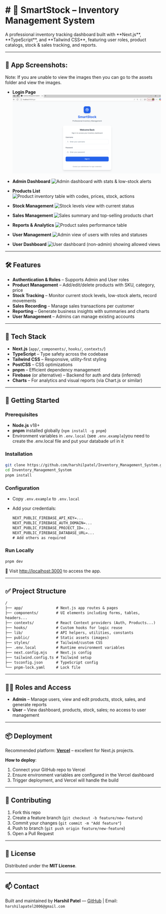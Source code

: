 <h1># 🧠 SmartStock – Inventory Management System
</h1>
A professional inventory tracking dashboard built with **Next.js**, **TypeScript**, and **Tailwind CSS**, featuring user roles, product catalogs, stock & sales tracking, and reports.

---

## 📸 App Screenshots:
Note: If you are unable to view the images then you can go to the assets folder and view the images.
* **Login Page**
  ![Login page](./assets/1.png)

* **Admin Dashboard**
  ![Admin dashboard with stats & low-stock alerts](./assets/dashboard_admin.png)

* **Products List**
  ![Product inventory table with codes, prices, stock, actions](./assets/products.png)

* **Stock Management**
  ![Stock levels view with current status](./assets/stock.png)

* **Sales Management**
  ![Sales summary and top-selling products chart](./assets/sales.png)

* **Reports & Analytics**
  ![Product sales performance table](./assets/reports.png)

* **User Management**
  ![Admin view of users with roles and statuses](./assets/users.png)

* **User Dashboard**
  ![User dashboard (non-admin) showing allowed views](./assets/dashboard_user.png)

---

## 🛠️ Features

* **Authentication & Roles** – Supports Admin and User roles
* **Product Management** – Add/edit/delete products with SKU, category, price
* **Stock Tracking** – Monitor current stock levels, low-stock alerts, record movements
* **Sales Recording** – Manage sales transactions per customer
* **Reporting** – Generate business insights with summaries and charts
* **User Management** – Admins can manage existing accounts

---

## 📁 Tech Stack

* **Next.js** (`app/`, `components/`, `hooks/`, `contexts/`)
* **TypeScript** – Type safety across the codebase
* **Tailwind CSS** – Responsive, utility-first styling
* **PostCSS** – CSS optimizations
* **pnpm** – Efficient dependency management
* **Firebase** (or alternative) – Backend for auth and data (inferred)
* **Charts** – For analytics and visual reports (via Chart.js or similar)

---

## 🚀 Getting Started

### Prerequisites

* **Node.js** v18+
* **pnpm** installed globally (`npm install -g pnpm`)
* Environment variables in `.env.local` (see `.env.example`)you need to create the .env.local file and put your databade url in it

### Installation

```bash
git clone https://github.com/harshilpatel/Inventory_Management_System.git
cd Inventory_Management_System
pnpm install
```

### Configuration

* Copy `.env.example` to `.env.local`
* Add your credentials:

  ```
  NEXT_PUBLIC_FIREBASE_API_KEY=...
  NEXT_PUBLIC_FIREBASE_AUTH_DOMAIN=...
  NEXT_PUBLIC_FIREBASE_PROJECT_ID=...
  NEXT_PUBLIC_FIREBASE_DATABASE_URL=...
  # Add others as required
  ```

### Run Locally

```bash
pnpm dev
```

🎉 Visit [http://localhost:3000](http://localhost:3000) to access the app.

---

## ✅ Project Structure

```
/
├── app/               # Next.js app routes & pages
├── components/        # UI elements including forms, tables, headers...
├── contexts/          # React Context providers (Auth, Products...)
├── hooks/             # Custom hooks for logic reuse
├── lib/               # API helpers, utilities, constants
├── public/            # Static assets (images)
├── styles/            # Tailwind/custom CSS
├── .env.local         # Runtime environment variables
├── next.config.mjs    # Next.js config
├── tailwind.config.ts # Tailwind setup
├── tsconfig.json      # TypeScript config
└── pnpm-lock.yaml     # Lock file
```

---

## 🧑‍💼 Roles and Access

* **Admin** – Manage users, view and edit products, stock, sales, and generate reports
* **User** – View dashboard, products, stock, sales; no access to user management

---

## 📦 Deployment

Recommended platform: [**Vercel**](https://vercel.com/) – excellent for Next.js projects.

**How to deploy**:

1. Connect your GitHub repo to Vercel
2. Ensure environment variables are configured in the Vercel dashboard
3. Trigger deployment, and Vercel will handle the build

---

## 🔧 Contributing

1. Fork this repo
2. Create a feature branch (`git checkout -b feature/new-feature`)
3. Commit your changes (`git commit -m "Add feature"`)
4. Push to branch (`git push origin feature/new-feature`)
5. Open a Pull Request

---

## 📄 License

Distributed under the **MIT License**.

---

## 📫 Contact

Built and maintained by **Harshil Patel** — [GitHub](https://github.com/Harshilpatel0456) | Email: `harshilapatel2006@gmail.com`

